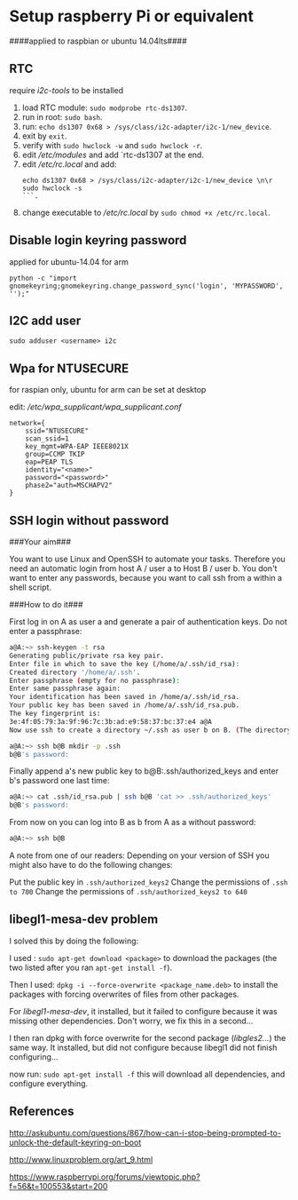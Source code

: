 Setup raspberry Pi or equivalent
================================
####applied to raspbian or ubuntu 14.04lts####

RTC
----
require *i2c-tools* to be installed

1. load RTC module: `sudo modprobe rtc-ds1307`. 
2. run in root: `sudo bash`. 
3. run: `echo ds1307 0x68 > /sys/class/i2c-adapter/i2c-1/new_device`. 
4. exit by `exit`. 
5. verify with `sudo hwclock -w` and `sudo hwclock -r`. 
6. edit */etc/modules* and add `rtc-ds1307 at the end. 
7. edit */etc/rc.local* and add:
    ```
    echo ds1307 0x68 > /sys/class/i2c-adapter/i2c-1/new_device \n\r
    sudo hwclock -s
    ```.
8. change executable to */etc/rc.local* by `sudo chmod +x /etc/rc.local`.

Disable login keyring password
-------------------------------
applied for ubuntu-14.04 for arm

`python -c "import gnomekeyring;gnomekeyring.change_password_sync('login', 'MYPASSWORD', '');"`

I2C add user
-----------
`sudo adduser <username> i2c`

Wpa for NTUSECURE
-----------------
for raspian only, ubuntu for arm can be set at desktop

edit: */etc/wpa_supplicant/wpa_supplicant.conf*

```
network={
    ssid="NTUSECURE"
    scan_ssid=1
    key_mgmt=WPA-EAP IEEE8021X
    group=CCMP TKIP
    eap=PEAP TLS
    identity="<name>"
    password="<password>"
    phase2="auth=MSCHAPV2"
}
```

SSH login without password
----

###Your aim###

You want to use Linux and OpenSSH to automate your tasks. Therefore you need an automatic login from host A / user a to Host B / user b. You don't want to enter any passwords, because you want to call ssh from a within a shell script.

###How to do it###

First log in on A as user a and generate a pair of authentication keys. Do not enter a passphrase:

```bash
a@A:~> ssh-keygen -t rsa
Generating public/private rsa key pair.
Enter file in which to save the key (/home/a/.ssh/id_rsa): 
Created directory '/home/a/.ssh'.
Enter passphrase (empty for no passphrase): 
Enter same passphrase again: 
Your identification has been saved in /home/a/.ssh/id_rsa.
Your public key has been saved in /home/a/.ssh/id_rsa.pub.
The key fingerprint is:
3e:4f:05:79:3a:9f:96:7c:3b:ad:e9:58:37:bc:37:e4 a@A
Now use ssh to create a directory ~/.ssh as user b on B. (The directory may already exist, which is fine):
```
```bash
a@A:~> ssh b@B mkdir -p .ssh
b@B's password: 
```
Finally append a's new public key to b@B:.ssh/authorized_keys and enter b's password one last time:

```bash
a@A:~> cat .ssh/id_rsa.pub | ssh b@B 'cat >> .ssh/authorized_keys'
b@B's password:
```
From now on you can log into B as b from A as a without password:

```bash
a@A:~> ssh b@B
```

A note from one of our readers: Depending on your version of SSH you might also have to do the following changes:

Put the public key in `.ssh/authorized_keys2`
Change the permissions of `.ssh to 700`
Change the permissions of `.ssh/authorized_keys2 to 640`

libegl1-mesa-dev problem
------------------------
I solved this by doing the following:

I used : `sudo apt-get download <package>`
to download the packages (the two listed after you ran `apt-get install -f`).

Then I used: `dpkg -i --force-overwrite <package_name.deb>`
to install the packages with forcing overwrites of files from other packages.

For *libegl1-mesa-dev*, it installed, but it failed to configure because it was missing other dependencies. Don't worry, we fix this in a second...

I then ran dpkg with force overwrite for the second package (*libgles2...*) the same way. It installed, but did not configure because libegl1 did not finish configuring...

now run: `sudo apt-get install -f`
this will download all dependencies, and configure everything.

References
----------
http://askubuntu.com/questions/867/how-can-i-stop-being-prompted-to-unlock-the-default-keyring-on-boot

http://www.linuxproblem.org/art_9.html

https://www.raspberrypi.org/forums/viewtopic.php?f=56&t=100553&start=200

